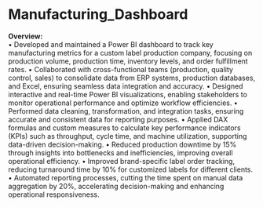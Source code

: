 # Manufacturing_Dashboard
<b>Overview:</b>  
•  Developed and maintained a Power BI dashboard to track key manufacturing metrics for a custom label production company, focusing on production volume, production time, inventory levels, and order fulfillment rates.
•  Collaborated with cross-functional teams (production, quality control, sales) to consolidate data from ERP systems, production databases, and Excel, ensuring seamless data integration and accuracy.
•  Designed interactive and real-time Power BI visualizations, enabling stakeholders to monitor operational performance and optimize workflow efficiencies.
•  Performed data cleaning, transformation, and integration tasks, ensuring accurate and consistent data for reporting purposes.
•  Applied DAX formulas and custom measures to calculate key performance indicators (KPIs) such as throughput, cycle time, and machine utilization, supporting data-driven decision-making.
•  Reduced production downtime by 15% through insights into bottlenecks and inefficiencies, improving overall operational efficiency.
•  Improved brand-specific label order tracking, reducing turnaround time by 10% for customized labels for different clients.
•  Automated reporting processes, cutting the time spent on manual data aggregation by 20%, accelerating decision-making and enhancing operational responsiveness.




